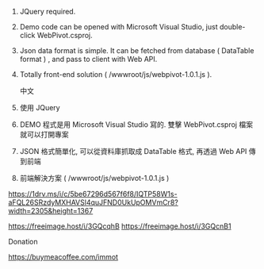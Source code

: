 1. JQuery required.
2. Demo code can be opened with Microsoft Visual Studio, just double-click WebPivot.csproj.
3. Json data format is simple. It can be fetched from database ( DataTable format ) , and pass to client with Web API.
4. Totally front-end solution ( /wwwroot/js/webpivot-1.0.1.js ).

   中文
   
1. 使用 JQuery
2. DEMO 程式是用 Microsoft Visual Studio 寫的. 雙擊 WebPivot.csproj 檔案就可以打開專案
3. JSON 格式簡單化, 可以從資料庫抓取成 DataTable 格式, 再透過 Web API 傳到前端
4. 前端解決方案 ( /wwwroot/js/webpivot-1.0.1.js )

https://1drv.ms/i/c/5be67296d567f6f8/IQTP58W1s-aFQL26SRzdyMXHAVSl4quJFND0UkUpOMVmCr8?width=2305&height=1367

https://freeimage.host/i/3GQcqhB
https://freeimage.host/i/3GQcnB1

Donation

https://buymeacoffee.com/immot
